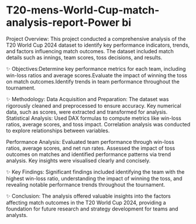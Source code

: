 # T20-mens-World-Cup-match-analysis-report-Power bi


 Project Overview:
This project conducted a comprehensive analysis of the T20 World Cup 2024 dataset to identify key performance indicators, trends, and factors influencing match outcomes. The dataset included match details such as innings, team scores, toss decisions, and results.

✨ Objectives:Determine key performance metrics for each team, including win-loss ratios and average scores.Evaluate the impact of winning the toss on match outcomes.Identify trends in team performance throughout the tournament.

✨ Methodology:
Data Acquisition and Preparation: The dataset was rigorously cleaned and preprocessed to ensure accuracy. Key numerical data, such as scores, were extracted and transformed for analysis.
Statistical Analysis: Used DAX formulas to compute metrics like win-loss ratios, average scores, and toss impact. Correlation analysis was conducted to explore relationships between variables.

Performance Analysis: Evaluated team performance through win-loss ratios, average scores, and net run rates. Assessed the impact of toss outcomes on matches and identified performance patterns via trend analysis. Key insights were visualised clearly and concisely.

✨ Key Findings:
Significant findings included identifying the team with the highest win-loss ratio, understanding the impact of winning the toss, and revealing notable performance trends throughout the tournament.

✨ Conclusion:
The analysis offered valuable insights into the factors affecting match outcomes in the T20 World Cup 2024, providing a foundation for future research and strategy development for teams and analysts.
